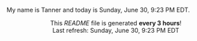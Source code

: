My name is Tanner and today is Sunday, June 30, 9:23 PM EDT.

<p align="center">This <i>README</i> file is generated <b>every 3 hours</b>!</br>Last refresh: Sunday, June 30, 9:23 PM EDT<br /></p>
